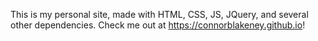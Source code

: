 This is my personal site, made with HTML, CSS, JS, JQuery, and several other dependencies. Check me out at https://connorblakeney.github.io!
